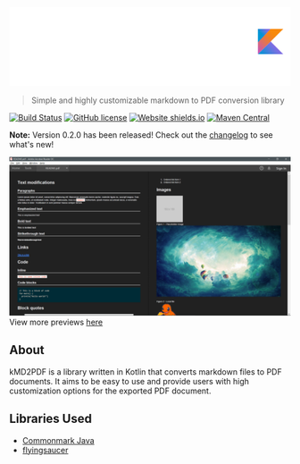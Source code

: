 ![](logo-dark.png)
> Simple and highly customizable markdown to PDF conversion library

[![Build Status](https://travis-ci.org/woojiahao/kMD2PDF.svg?branch=master)](https://travis-ci.org/woojiahao/kMD2PDF)
[![GitHub license](https://img.shields.io/github/license/Naereen/StrapDown.js.svg)](https://github.com/woojiahao/kMD2PDF/blob/master/LICENSE)
[![Website shields.io](https://img.shields.io/website-up-down-green-red/http/shields.io.svg)](http://woojiahao.github.io/kMD2PDF)
[![Maven Central](https://maven-badges.herokuapp.com/maven-central/com.github.woojiahao/kMD2PDF/badge.svg)](https://maven-badges.herokuapp.com/maven-central/com.github.woojiahao/kMD2PDF/)

**Note:** Version 0.2.0 has been released! Check out the [changelog](Changelog.md) to see what's new!

![](images/dark-theme-preview.png)
View more previews [here](Previews.md)

## About
kMD2PDF is a library written in Kotlin that converts markdown files to PDF documents. It aims to be easy to use and 
provide users with high customization options for the exported PDF document.

## Libraries Used
* [Commonmark Java](https://github.com/atlassian/commonmark-java)
* [flyingsaucer](https://github.com/flyingsaucerproject/flyingsaucer)
